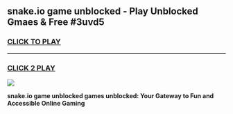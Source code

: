 
## snake.io game unblocked - Play Unblocked Gmaes & Free #3uvd5
<h3>
<a href="https://news.freeplayer.one?title=snake.io_game_unblocked&ref=24F">CLICK TO PLAY</a></h3>
<hr>

<h3>
<a href="https://news.freeplayer.one?title=snake.io_game_unblocked&ref=24F">CLICK 2 PLAY</a>
  
</h3>

<a href="https://news.freeplayer.one?title=snake.io_game_unblocked&ref=24F/"><img src="https://clearcache.store/games.png"></a>


**snake.io game unblocked games unblocked: Your Gateway to Fun and Accessible Online Gaming**
